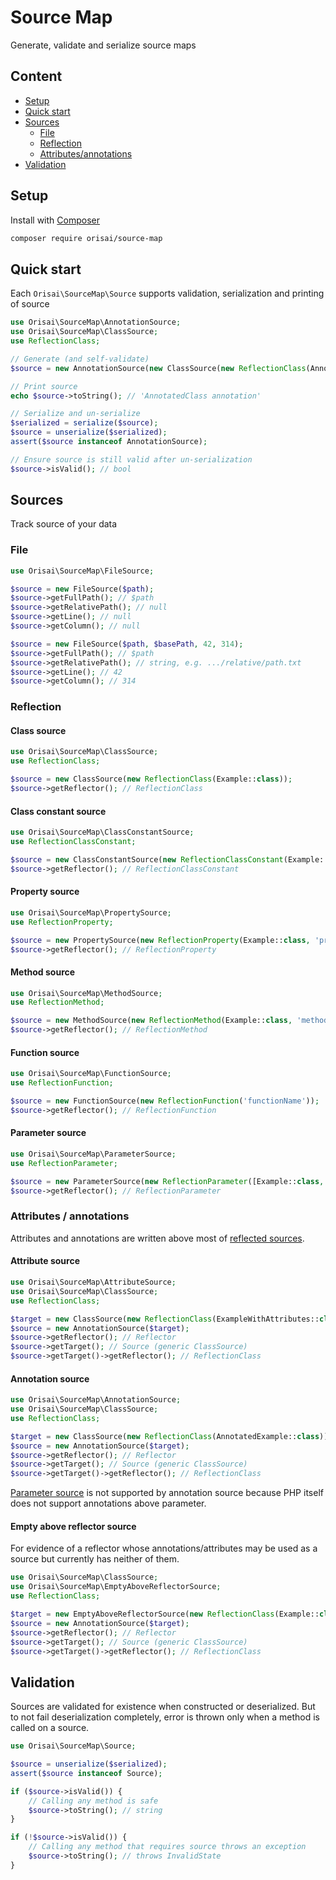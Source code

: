 # Source Map

Generate, validate and serialize source maps

## Content

- [Setup](#setup)
- [Quick start](#quick-start)
- [Sources](#sources)
	- [File](#file)
	- [Reflection](#reflection)
	- [Attributes/annotations](#attributes--annotations)
- [Validation](#validation)

## Setup

Install with [Composer](https://getcomposer.org)

```sh
composer require orisai/source-map
```

## Quick start

Each `Orisai\SourceMap\Source` supports validation, serialization and printing of source

```php
use Orisai\SourceMap\AnnotationSource;
use Orisai\SourceMap\ClassSource;
use ReflectionClass;

// Generate (and self-validate)
$source = new AnnotationSource(new ClassSource(new ReflectionClass(AnnotatedClass::class)));

// Print source
echo $source->toString(); // 'AnnotatedClass annotation'

// Serialize and un-serialize
$serialized = serialize($source);
$source = unserialize($serialized);
assert($source instanceof AnnotationSource);

// Ensure source is still valid after un-serialization
$source->isValid(); // bool
```

## Sources

Track source of your data

### File

```php
use Orisai\SourceMap\FileSource;

$source = new FileSource($path);
$source->getFullPath(); // $path
$source->getRelativePath(); // null
$source->getLine(); // null
$source->getColumn(); // null

$source = new FileSource($path, $basePath, 42, 314);
$source->getFullPath(); // $path
$source->getRelativePath(); // string, e.g. .../relative/path.txt
$source->getLine(); // 42
$source->getColumn(); // 314
```

### Reflection

#### Class source

```php
use Orisai\SourceMap\ClassSource;
use ReflectionClass;

$source = new ClassSource(new ReflectionClass(Example::class));
$source->getReflector(); // ReflectionClass
```

#### Class constant source

```php
use Orisai\SourceMap\ClassConstantSource;
use ReflectionClassConstant;

$source = new ClassConstantSource(new ReflectionClassConstant(Example::class, 'Constant'));
$source->getReflector(); // ReflectionClassConstant
```

#### Property source

```php
use Orisai\SourceMap\PropertySource;
use ReflectionProperty;

$source = new PropertySource(new ReflectionProperty(Example::class, 'property'));
$source->getReflector(); // ReflectionProperty
```

#### Method source

```php
use Orisai\SourceMap\MethodSource;
use ReflectionMethod;

$source = new MethodSource(new ReflectionMethod(Example::class, 'method'));
$source->getReflector(); // ReflectionMethod
```

#### Function source

```php
use Orisai\SourceMap\FunctionSource;
use ReflectionFunction;

$source = new FunctionSource(new ReflectionFunction('functionName'));
$source->getReflector(); // ReflectionFunction
```

#### Parameter source

```php
use Orisai\SourceMap\ParameterSource;
use ReflectionParameter;

$source = new ParameterSource(new ReflectionParameter([Example::class, 'method'], 'parameter'));
$source->getReflector(); // ReflectionParameter
```

### Attributes / annotations

Attributes and annotations are written above most of [reflected sources](#reflection).

#### Attribute source

```php
use Orisai\SourceMap\AttributeSource;
use Orisai\SourceMap\ClassSource;
use ReflectionClass;

$target = new ClassSource(new ReflectionClass(ExampleWithAttributes::class));
$source = new AnnotationSource($target);
$source->getReflector(); // Reflector
$source->getTarget(); // Source (generic ClassSource)
$source->getTarget()->getReflector(); // ReflectionClass
```

#### Annotation source

```php
use Orisai\SourceMap\AnnotationSource;
use Orisai\SourceMap\ClassSource;
use ReflectionClass;

$target = new ClassSource(new ReflectionClass(AnnotatedExample::class));
$source = new AnnotationSource($target);
$source->getReflector(); // Reflector
$source->getTarget(); // Source (generic ClassSource)
$source->getTarget()->getReflector(); // ReflectionClass
```

[Parameter source](#parameter-source) is not supported by annotation source because PHP itself does not support
annotations above parameter.

#### Empty above reflector source

For evidence of a reflector whose annotations/attributes may be used as a source but currently has neither of them.

```php
use Orisai\SourceMap\ClassSource;
use Orisai\SourceMap\EmptyAboveReflectorSource;
use ReflectionClass;

$target = new EmptyAboveReflectorSource(new ReflectionClass(Example::class));
$source = new AnnotationSource($target);
$source->getReflector(); // Reflector
$source->getTarget(); // Source (generic ClassSource)
$source->getTarget()->getReflector(); // ReflectionClass
```

## Validation

Sources are validated for existence when constructed or deserialized. But to not fail deserialization completely, error
is thrown only when a method is called on a source.

```php
use Orisai\SourceMap\Source;

$source = unserialize($serialized);
assert($source instanceof Source);

if ($source->isValid()) {
	// Calling any method is safe
	$source->toString(); // string
}

if (!$source->isValid()) {
	// Calling any method that requires source throws an exception
	$source->toString(); // throws InvalidState
}
```

